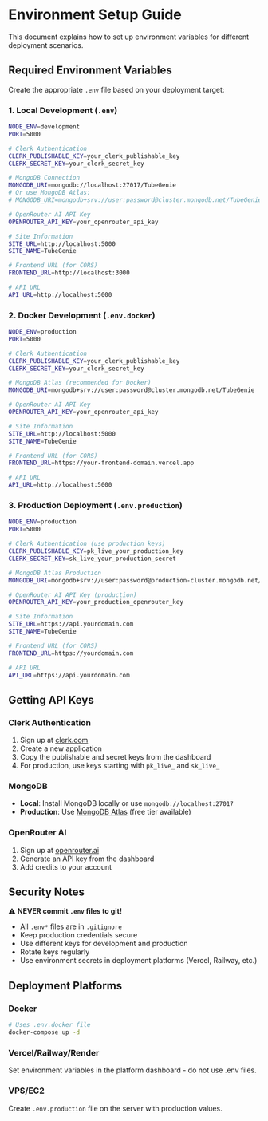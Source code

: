 # Environment Setup Guide

This document explains how to set up environment variables for different deployment scenarios.

## Required Environment Variables

Create the appropriate `.env` file based on your deployment target:

### 1. Local Development (`.env`)

```bash
NODE_ENV=development
PORT=5000

# Clerk Authentication
CLERK_PUBLISHABLE_KEY=your_clerk_publishable_key
CLERK_SECRET_KEY=your_clerk_secret_key

# MongoDB Connection
MONGODB_URI=mongodb://localhost:27017/TubeGenie
# Or use MongoDB Atlas:
# MONGODB_URI=mongodb+srv://user:password@cluster.mongodb.net/TubeGenie

# OpenRouter AI API Key
OPENROUTER_API_KEY=your_openrouter_api_key

# Site Information
SITE_URL=http://localhost:5000
SITE_NAME=TubeGenie

# Frontend URL (for CORS)
FRONTEND_URL=http://localhost:3000

# API URL
API_URL=http://localhost:5000
```

### 2. Docker Development (`.env.docker`)

```bash
NODE_ENV=production
PORT=5000

# Clerk Authentication
CLERK_PUBLISHABLE_KEY=your_clerk_publishable_key
CLERK_SECRET_KEY=your_clerk_secret_key

# MongoDB Atlas (recommended for Docker)
MONGODB_URI=mongodb+srv://user:password@cluster.mongodb.net/TubeGenie

# OpenRouter AI API Key
OPENROUTER_API_KEY=your_openrouter_api_key

# Site Information
SITE_URL=http://localhost:5000
SITE_NAME=TubeGenie

# Frontend URL (for CORS)
FRONTEND_URL=https://your-frontend-domain.vercel.app

# API URL
API_URL=http://localhost:5000
```

### 3. Production Deployment (`.env.production`)

```bash
NODE_ENV=production
PORT=5000

# Clerk Authentication (use production keys)
CLERK_PUBLISHABLE_KEY=pk_live_your_production_key
CLERK_SECRET_KEY=sk_live_your_production_secret

# MongoDB Atlas Production
MONGODB_URI=mongodb+srv://user:password@production-cluster.mongodb.net/TubeGenie

# OpenRouter AI API Key (production)
OPENROUTER_API_KEY=your_production_openrouter_key

# Site Information
SITE_URL=https://api.yourdomain.com
SITE_NAME=TubeGenie

# Frontend URL (for CORS)
FRONTEND_URL=https://yourdomain.com

# API URL
API_URL=https://api.yourdomain.com
```

## Getting API Keys

### Clerk Authentication
1. Sign up at [clerk.com](https://clerk.com)
2. Create a new application
3. Copy the publishable and secret keys from the dashboard
4. For production, use keys starting with `pk_live_` and `sk_live_`

### MongoDB
- **Local**: Install MongoDB locally or use `mongodb://localhost:27017`
- **Production**: Use [MongoDB Atlas](https://mongodb.com/cloud/atlas) (free tier available)

### OpenRouter AI
1. Sign up at [openrouter.ai](https://openrouter.ai)
2. Generate an API key from the dashboard
3. Add credits to your account

## Security Notes

⚠️ **NEVER commit `.env` files to git!**

- All `.env*` files are in `.gitignore`
- Keep production credentials secure
- Use different keys for development and production
- Rotate keys regularly
- Use environment secrets in deployment platforms (Vercel, Railway, etc.)

## Deployment Platforms

### Docker
```bash
# Uses .env.docker file
docker-compose up -d
```

### Vercel/Railway/Render
Set environment variables in the platform dashboard - do not use .env files.

### VPS/EC2
Create `.env.production` file on the server with production values.
